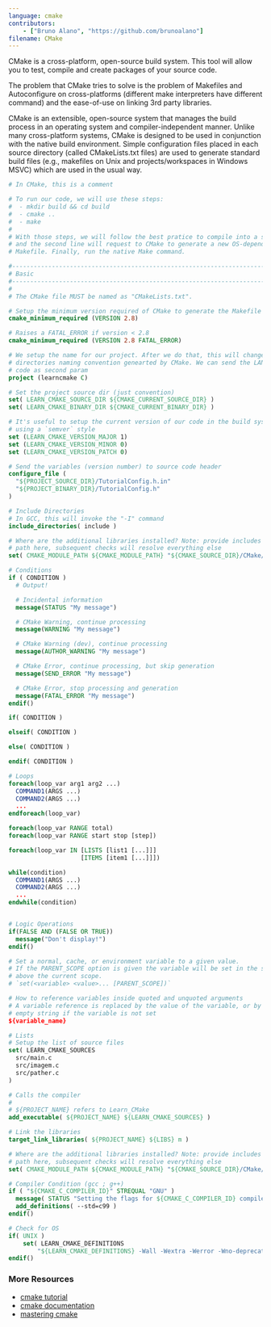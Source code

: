 ```yaml
---
language: cmake
contributors:
    - ["Bruno Alano", "https://github.com/brunoalano"]
filename: CMake
---
```


CMake is a cross-platform, open-source build system. This tool will allow you
to test, compile and create packages of your source code.

The problem that CMake tries to solve is the problem of Makefiles and
Autoconfigure on cross-platforms (different make interpreters have different
command) and the ease-of-use on linking 3rd party libraries.

CMake is an extensible, open-source system that manages the build process in
an operating system and compiler-independent manner. Unlike many
cross-platform systems, CMake is designed to be used in conjunction with the
native build environment. Simple configuration files placed in each source 
directory (called CMakeLists.txt files) are used to generate standard build
files (e.g., makefiles on Unix and projects/workspaces in Windows MSVC) which
are used in the usual way.

```cmake
# In CMake, this is a comment

# To run our code, we will use these steps:
#  - mkdir build && cd build
#  - cmake ..
#  - make
# 
# With those steps, we will follow the best pratice to compile into a subdir
# and the second line will request to CMake to generate a new OS-dependant
# Makefile. Finally, run the native Make command.

#------------------------------------------------------------------------------
# Basic
#------------------------------------------------------------------------------
#
# The CMake file MUST be named as "CMakeLists.txt".

# Setup the minimum version required of CMake to generate the Makefile
cmake_minimum_required (VERSION 2.8)

# Raises a FATAL_ERROR if version < 2.8
cmake_minimum_required (VERSION 2.8 FATAL_ERROR)

# We setup the name for our project. After we do that, this will change some
# directories naming convention genearted by CMake. We can send the LANG of
# code as second param
project (learncmake C)

# Set the project source dir (just convention)
set( LEARN_CMAKE_SOURCE_DIR ${CMAKE_CURRENT_SOURCE_DIR} )
set( LEARN_CMAKE_BINARY_DIR ${CMAKE_CURRENT_BINARY_DIR} )

# It's useful to setup the current version of our code in the build system
# using a `semver` style
set (LEARN_CMAKE_VERSION_MAJOR 1)
set (LEARN_CMAKE_VERSION_MINOR 0)
set (LEARN_CMAKE_VERSION_PATCH 0)

# Send the variables (version number) to source code header
configure_file (
  "${PROJECT_SOURCE_DIR}/TutorialConfig.h.in"
  "${PROJECT_BINARY_DIR}/TutorialConfig.h"
)

# Include Directories
# In GCC, this will invoke the "-I" command
include_directories( include )

# Where are the additional libraries installed? Note: provide includes
# path here, subsequent checks will resolve everything else
set( CMAKE_MODULE_PATH ${CMAKE_MODULE_PATH} "${CMAKE_SOURCE_DIR}/CMake/modules/" )

# Conditions
if ( CONDITION )
  # Output!

  # Incidental information
  message(STATUS "My message")

  # CMake Warning, continue processing
  message(WARNING "My message")

  # CMake Warning (dev), continue processing
  message(AUTHOR_WARNING "My message")

  # CMake Error, continue processing, but skip generation
  message(SEND_ERROR "My message")

  # CMake Error, stop processing and generation
  message(FATAL_ERROR "My message")
endif()

if( CONDITION )

elseif( CONDITION )

else( CONDITION )

endif( CONDITION )

# Loops
foreach(loop_var arg1 arg2 ...)
  COMMAND1(ARGS ...)
  COMMAND2(ARGS ...)
  ...
endforeach(loop_var)

foreach(loop_var RANGE total)
foreach(loop_var RANGE start stop [step])

foreach(loop_var IN [LISTS [list1 [...]]]
                    [ITEMS [item1 [...]]])

while(condition)
  COMMAND1(ARGS ...)
  COMMAND2(ARGS ...)
  ...
endwhile(condition)


# Logic Operations
if(FALSE AND (FALSE OR TRUE))
  message("Don't display!")
endif()

# Set a normal, cache, or environment variable to a given value.
# If the PARENT_SCOPE option is given the variable will be set in the scope
# above the current scope.
# `set(<variable> <value>... [PARENT_SCOPE])`

# How to reference variables inside quoted and unquoted arguments
# A variable reference is replaced by the value of the variable, or by the
# empty string if the variable is not set
${variable_name}

# Lists
# Setup the list of source files
set( LEARN_CMAKE_SOURCES 
  src/main.c
  src/imagem.c
  src/pather.c
)

# Calls the compiler
#
# ${PROJECT_NAME} refers to Learn_CMake 
add_executable( ${PROJECT_NAME} ${LEARN_CMAKE_SOURCES} )

# Link the libraries
target_link_libraries( ${PROJECT_NAME} ${LIBS} m )

# Where are the additional libraries installed? Note: provide includes
# path here, subsequent checks will resolve everything else
set( CMAKE_MODULE_PATH ${CMAKE_MODULE_PATH} "${CMAKE_SOURCE_DIR}/CMake/modules/" )

# Compiler Condition (gcc ; g++)
if ( "${CMAKE_C_COMPILER_ID}" STREQUAL "GNU" )
  message( STATUS "Setting the flags for ${CMAKE_C_COMPILER_ID} compiler" )
  add_definitions( --std=c99 )
endif()

# Check for OS
if( UNIX )
    set( LEARN_CMAKE_DEFINITIONS
        "${LEARN_CMAKE_DEFINITIONS} -Wall -Wextra -Werror -Wno-deprecated-declarations -Wno-unused-parameter -Wno-comment" )
endif()
```

### More Resources

+ [cmake tutorial](https://cmake.org/cmake-tutorial/)
+ [cmake documentation](https://cmake.org/documentation/)
+ [mastering cmake](http://amzn.com/1930934319/)
